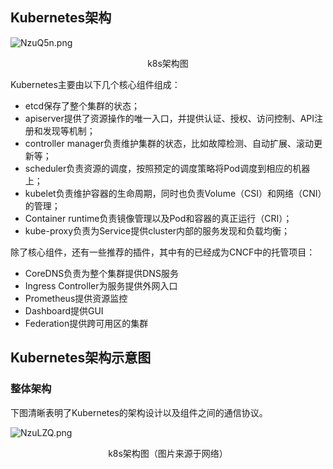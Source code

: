## Kubernetes架构


![NzuQ5n.png](https://s1.ax1x.com/2020/07/04/NzuQ5n.png)
<center>k8s架构图</center>

Kubernetes主要由以下几个核心组件组成：

* etcd保存了整个集群的状态；
* apiserver提供了资源操作的唯一入口，并提供认证、授权、访问控制、API注册和发现等机制；
* controller manager负责维护集群的状态，比如故障检测、自动扩展、滚动更新等；
* scheduler负责资源的调度，按照预定的调度策略将Pod调度到相应的机器上；
* kubelet负责维护容器的生命周期，同时也负责Volume（CSI）和网络（CNI）的管理；
* Container runtime负责镜像管理以及Pod和容器的真正运行（CRI）；
* kube-proxy负责为Service提供cluster内部的服务发现和负载均衡；

除了核心组件，还有一些推荐的插件，其中有的已经成为CNCF中的托管项目：

* CoreDNS负责为整个集群提供DNS服务
* Ingress Controller为服务提供外网入口
* Prometheus提供资源监控
* Dashboard提供GUI
* Federation提供跨可用区的集群


## Kubernetes架构示意图

### 整体架构

下图清晰表明了Kubernetes的架构设计以及组件之间的通信协议。

![NzuLZQ.png](https://s1.ax1x.com/2020/07/04/NzuLZQ.png)
<center>k8s架构图（图片来源于网络）</center>
